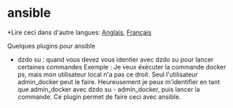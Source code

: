 # ansible

*Lire ceci dans d'autre langues: [Anglais](README.md), [Français](README.fr.md)

Quelques plugins pour ansible
 - dzdo su : quand vous devez vous identier avec dzdo su pour lancer certaines commandes
   Exemple : Je veux éxécuter la commande docker ps, mais mon utilisateur local n'a pas ce droit.
   Seul l'utilisateur admin_docker peut le faire.
   Heureusement je peux m'identifier en tant que admin_docker avec dzdo su - admin_docker,
   puis lancer la commande.
   Ce plugin permet de faire ceci avec ansible.
